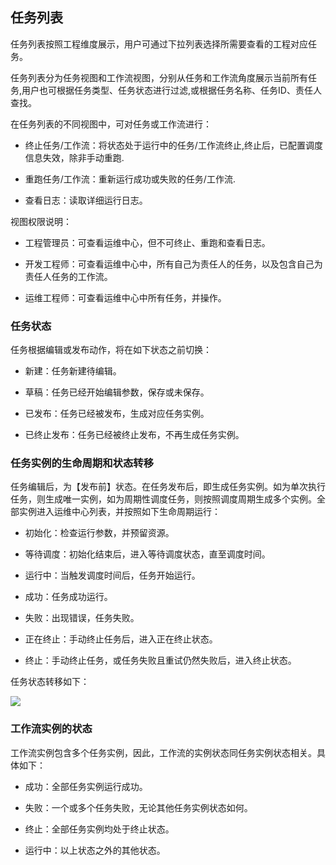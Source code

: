 ## 任务列表

任务列表按照工程维度展示，用户可通过下拉列表选择所需要查看的工程对应任务。

任务列表分为任务视图和工作流视图，分别从任务和工作流角度展示当前所有任务,用户也可根据任务类型、任务状态进行过滤,或根据任务名称、任务ID、责任人查找。

在任务列表的不同视图中，可对任务或工作流进行：

- 终止任务/工作流：将状态处于运行中的任务/工作流终止,终止后，已配置调度信息失效，除非手动重跑.

- 重跑任务/工作流：重新运行成功或失败的任务/工作流.

- 查看日志：读取详细运行日志。

视图权限说明：

- 工程管理员：可查看运维中心，但不可终止、重跑和查看日志。

- 开发工程师：可查看运维中心中，所有自己为责任人的任务，以及包含自己为责任人任务的工作流。

- 运维工程师：可查看运维中心中所有任务，并操作。

### 任务状态

任务根据编辑或发布动作，将在如下状态之前切换：

- 新建：任务新建待编辑。

- 草稿：任务已经开始编辑参数，保存或未保存。

- 已发布：任务已经被发布，生成对应任务实例。

- 已终止发布：任务已经被终止发布，不再生成任务实例。

### 任务实例的生命周期和状态转移

任务编辑后，为【发布前】状态。在任务发布后，即生成任务实例。如为单次执行任务，则生成唯一实例，如为周期性调度任务，则按照调度周期生成多个实例。全部实例进入运维中心列表，并按照如下生命周期运行：

- 初始化：检查运行参数，并预留资源。
 
- 等待调度：初始化结束后，进入等待调度状态，直至调度时间。

- 运行中：当触发调度时间后，任务开始运行。

- 成功：任务成功运行。

- 失败：出现错误，任务失败。

- 正在终止：手动终止任务后，进入正在终止状态。

- 终止：手动终止任务，或任务失败且重试仍然失败后，进入终止状态。

任务状态转移如下：

![](//mc.qcloudimg.com/static/img/5428bd53be043c761dec685e2fc80d19/image.png)

### 工作流实例的状态

工作流实例包含多个任务实例，因此，工作流的实例状态同任务实例状态相关。具体如下：

- 成功：全部任务实例运行成功。

- 失败：一个或多个任务失败，无论其他任务实例状态如何。

- 终止：全部任务实例均处于终止状态。

- 运行中：以上状态之外的其他状态。



